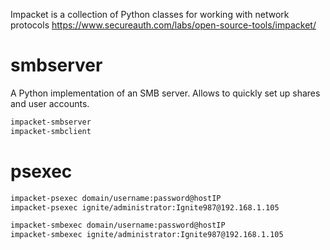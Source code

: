 Impacket is a collection of Python classes for working with network protocols
https://www.secureauth.com/labs/open-source-tools/impacket/

# smbserver
A Python implementation of an SMB server. Allows to quickly set up shares and user accounts.
```bash
impacket-smbserver
impacket-smbclient
```

# psexec
```bash
impacket-psexec domain/username:password@hostIP
impacket-psexec ignite/administrator:Ignite987@192.168.1.105

impacket-smbexec domain/username:password@hostIP
impacket-smbexec ignite/administrator:Ignite987@192.168.1.105